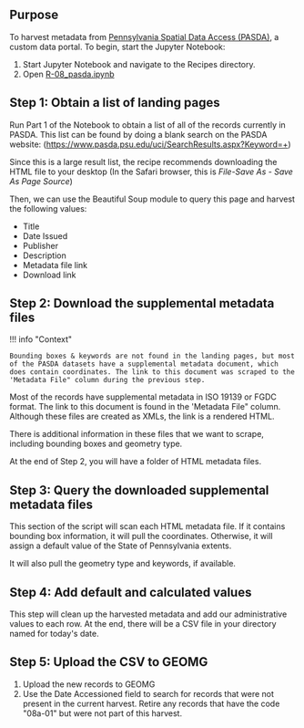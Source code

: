 ## Purpose 

To harvest metadata from [Pennsylvania Spatial Data Access (PASDA)](https://www.pasda.psu.edu), a custom data portal. To begin, start the Jupyter Notebook:

1. Start Jupyter Notebook and navigate to the Recipes directory.
2. Open [R-08_pasda.ipynb](https://github.com/geobtaa/harvesting-guide/blob/main/recipes/R-08_08a-01_pasda)


## Step 1: Obtain a list of landing pages

Run Part 1 of the Notebook to obtain a list of all of the records currently in PASDA. This list can be found by doing a blank search on the PASDA website: (https://www.pasda.psu.edu/uci/SearchResults.aspx?Keyword=+)

Since this is a large result list, the recipe recommends downloading the HTML file to your desktop (In the Safari browser, this is *File-Save As - Save As Page Source*)

Then, we can use the Beautiful Soup module to query this page and harvest the following values:

* Title
* Date Issued
* Publisher
* Description
* Metadata file link
* Download link


## Step 2: Download the supplemental metadata files

!!! info "Context"
	
	Bounding boxes & keywords are not found in the landing pages, but most of the PASDA datasets have a supplemental metadata document, which does contain coordinates. The link to this document was scraped to the 'Metadata File" column during the previous step.

Most of the records have supplemental metadata in ISO 19139 or FGDC format. The link to this document is found in the 'Metadata File" column. Although these files are created as XMLs, the link is a rendered HTML.

There is additional information in these files that we want to scrape, including bounding boxes and geometry type.

At the end of Step 2, you will have a folder of HTML metadata files.
  
## Step 3: Query the downloaded supplemental metadata files

This section of the script will scan each HTML metadata file. If it contains bounding box information, it will pull the coordinates. Otherwise, it will assign a default value of the State of Pennsylvania extents.

It will also pull the geometry type and keywords, if available.


## Step 4: Add default and calculated values

This step will clean up the harvested metadata and add our administrative values to each row.  At the end, there will be a CSV file in your directory named for today's date.

## Step 5: Upload the CSV to GEOMG

1. Upload the new records to GEOMG
2. Use the Date Accessioned field to search for records that were not present in the current harvest. Retire any records that have the code "08a-01" but were not part of this harvest.